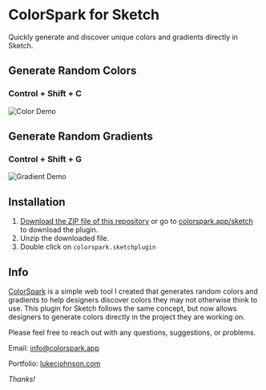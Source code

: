  # ColorSpark for Sketch
Quickly generate and discover unique colors and gradients directly in Sketch.

## Generate Random Colors
### Control + Shift + C
![Color Demo](https://firebasestorage.googleapis.com/v0/b/color-spark.appspot.com/o/color-demo.gif?alt=media&token=bcb64470-7704-4645-858e-165cde8add28)

## Generate Random Gradients
### Control + Shift + G
![Gradient Demo](https://firebasestorage.googleapis.com/v0/b/color-spark.appspot.com/o/gradient-demo.gif?alt=media&token=3dc4e788-4073-4d8e-ba07-02d46b9cddfe)

## Installation

1. [Download the ZIP file of this repository](https://github.com/lukecjohnson/colorspark-sketch-plugin/archive/master.zip) or go to [colorspark.app/sketch](https://colorspark.app/sketch) to download the plugin.
2. Unzip the downloaded file.
3. Double click on `colorspark.sketchplugin`


## Info
[ColorSpark](https://colorspark.app) is a simple web tool I created that generates random colors and gradients to help designers discover
colors they may not otherwise think to use. This plugin for Sketch follows the same concept, but now allows designers to generate colors directly in the project they are working on.

Please feel free to reach out with any questions, suggestions, or problems.

Email: info@colorspark.app

Portfolio: [lukecjohnson.com](https://lukecjohnson.com)

*Thanks!*

